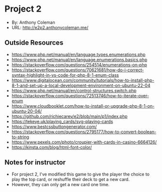# Project 2
+ By: Anthony Coleman
+ URL: <http://e2p2.anthonycoleman.me/>

## Outside Resources
+ <https://www.php.net/manual/en/language.types.enumerations.php>
+ <https://www.php.net/manual/en/language.enumerations.basics.php>
+ <https://stackoverflow.com/questions/254514/enumerations-on-php>
+ <https://stackoverflow.com/questions/70621681/how-do-i-correct-syntax-highlight-in-vs-code-for-php-8-1-enum-class>
+ <https://www.digitalocean.com/community/tutorials/how-to-install-php-8-1-and-set-up-a-local-development-environment-on-ubuntu-22-04>
+ <https://www.php.net/manual/en/control-structures.switch.php>
+ <https://stackoverflow.com/questions/72513746/how-to-iterate-over-enum>
+ <https://www.cloudbooklet.com/how-to-install-or-upgrade-php-8-1-on-ubuntu-20-04/>
+ <https://github.com/richiecarey/e2/blob/main/p1/index.php>
+ <https://tekeye.uk/playing_cards/svg-playing-cards>
+ <https://www.bestcssbuttongenerator.com/>
+ <https://stackoverflow.com/questions/2795177/how-to-convert-boolean-to-string>
+ <https://www.pexels.com/photo/croupier-with-cards-in-casino-6664126/>
+ <https://kinsta.com/blog/html-font-color/>

## Notes for instructor
+ For project 2, I've modified this game to give the player the choice to play the top card, or reshuffle their deck to get a new card.
+ However, they can only get a new card one time.